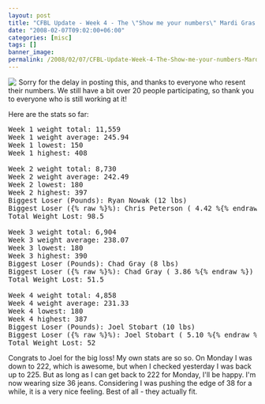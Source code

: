 ```yaml
---
layout: post
title: "CFBL Update - Week 4 - The \"Show me your numbers\" Mardi Gras Edition"
date: "2008-02-07T09:02:00+06:00"
categories: [misc]
tags: []
banner_image: 
permalink: /2008/02/07/CFBL-Update-Week-4-The-Show-me-your-numbers-Mardi-Gras-Edition
---
```


<img src="https://static.raymondcamden.com/images/cfjedi/jabbamask mardi gras2.jpg" align="left" style="margin-right: 5px"> Sorry for the delay in posting this, and thanks to everyone who resent their numbers. We still have a bit over 20 people participating, so thank you to everyone who is still working at it!

Here are the stats so far:

<pre>
Week 1 weight total: 11,559
Week 1 weight average: 245.94
Week 1 lowest: 150
Week 1 highest: 408

Week 2 weight total: 8,730
Week 2 weight average: 242.49
Week 2 lowest: 180
Week 2 highest: 397
Biggest Loser (Pounds): Ryan Nowak (12 lbs)
Biggest Loser ({% raw %}%): Chris Peterson ( 4.42 %{% endraw %})
Total Weight Lost: 98.5

Week 3 weight total: 6,904
Week 3 weight average: 238.07
Week 3 lowest: 180
Week 3 highest: 390
Biggest Loser (Pounds): Chad Gray (8 lbs)
Biggest Loser ({% raw %}%): Chad Gray ( 3.86 %{% endraw %})
Total Weight Lost: 51.5

Week 4 weight total: 4,858
Week 4 weight average: 231.33
Week 4 lowest: 180
Week 4 highest: 387
Biggest Loser (Pounds): Joel Stobart (10 lbs)
Biggest Loser ({% raw %}%): Joel Stobart ( 5.10 %{% endraw %})
Total Weight Lost: 52
</pre>

Congrats to Joel for the big loss! My own stats are so so. On Monday I was down to 222, which is awesome, but when I checked yesterday I was back up to 225. But as long as I can get back to 222 for Monday, I'll be happy. I'm now wearing size 36 jeans. Considering I was pushing the edge of 38 for a while, it is a very nice feeling. Best of all - they actually fit.